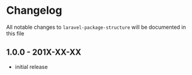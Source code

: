 # Changelog

All notable changes to `laravel-package-structure` will be documented in this file

## 1.0.0 - 201X-XX-XX

- initial release
